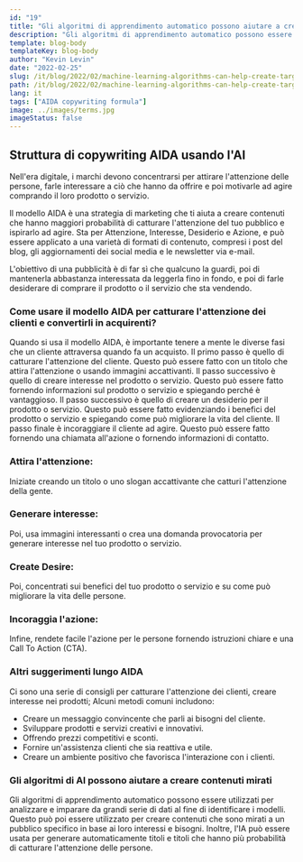 ```yaml
---
id: "19"
title: "Gli algoritmi di apprendimento automatico possono aiutare a creare contenuti mirati"
description: "Gli algoritmi di apprendimento automatico possono essere utilizzati per analizzare e imparare da grandi serie di dati al fine di identificare i modelli. Questo può poi essere utilizzato per creare contenuti che sono mirati a un pubblico specifico in base ai loro interessi. Utilizzando l'apprendimento automatico, le aziende possono creare contenuti che sono più rilevanti per i loro clienti e che contribuiranno ad aumentare le vendite."
template: blog-body
templateKey: blog-body
author: "Kevin Levin"
date: "2022-02-25"
slug: /it/blog/2022/02/machine-learning-algorithms-can-help-create-targeted-content
path: /it/blog/2022/02/machine-learning-algorithms-can-help-create-targeted-content
lang: it
tags: ["AIDA copywriting formula"]
image: ../images/terms.jpg
imageStatus: false
---
```


## Struttura di copywriting AIDA usando l'AI

Nell'era digitale, i marchi devono concentrarsi per attirare l'attenzione delle persone, farle interessare a ciò che hanno da offrire e poi motivarle ad agire comprando il loro prodotto o servizio.

Il modello AIDA è una strategia di marketing che ti aiuta a creare contenuti che hanno maggiori probabilità di catturare l'attenzione del tuo pubblico e ispirarlo ad agire. Sta per Attenzione, Interesse, Desiderio e Azione, e può essere applicato a una varietà di formati di contenuto, compresi i post del blog, gli aggiornamenti dei social media e le newsletter via e-mail.

L'obiettivo di una pubblicità è di far sì che qualcuno la guardi, poi di mantenerla abbastanza interessata da leggerla fino in fondo, e poi di farle desiderare di comprare il prodotto o il servizio che sta vendendo.

### Come usare il modello AIDA per catturare l'attenzione dei clienti e convertirli in acquirenti?

Quando si usa il modello AIDA, è importante tenere a mente le diverse fasi che un cliente attraversa quando fa un acquisto. Il primo passo è quello di catturare l'attenzione del cliente. Questo può essere fatto con un titolo che attira l'attenzione o usando immagini accattivanti. Il passo successivo è quello di creare interesse nel prodotto o servizio. Questo può essere fatto fornendo informazioni sul prodotto o servizio e spiegando perché è vantaggioso. Il passo successivo è quello di creare un desiderio per il prodotto o servizio. Questo può essere fatto evidenziando i benefici del prodotto o servizio e spiegando come può migliorare la vita del cliente. Il passo finale è incoraggiare il cliente ad agire. Questo può essere fatto fornendo una chiamata all'azione o fornendo informazioni di contatto.

### Attira l'attenzione:

Iniziate creando un titolo o uno slogan accattivante che catturi l'attenzione della gente.

### Generare interesse:

Poi, usa immagini interessanti o crea una domanda provocatoria per generare interesse nel tuo prodotto o servizio.

### Create Desire:

Poi, concentrati sui benefici del tuo prodotto o servizio e su come può migliorare la vita delle persone.

### Incoraggia l'azione:

Infine, rendete facile l'azione per le persone fornendo istruzioni chiare e una Call To Action (CTA).

### Altri suggerimenti lungo AIDA

Ci sono una serie di consigli per catturare l'attenzione dei clienti, creare interesse nei prodotti; Alcuni metodi comuni includono:

- Creare un messaggio convincente che parli ai bisogni del cliente.
- Sviluppare prodotti e servizi creativi e innovativi.
- Offrendo prezzi competitivi e sconti.
- Fornire un'assistenza clienti che sia reattiva e utile.
- Creare un ambiente positivo che favorisca l'interazione con i clienti.

### Gli algoritmi di AI possono aiutare a creare contenuti mirati

Gli algoritmi di apprendimento automatico possono essere utilizzati per analizzare e imparare da grandi serie di dati al fine di identificare i modelli. Questo può poi essere utilizzato per creare contenuti che sono mirati a un pubblico specifico in base ai loro interessi e bisogni. Inoltre, l'IA può essere usata per generare automaticamente titoli e titoli che hanno più probabilità di catturare l'attenzione delle persone.
